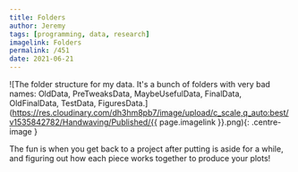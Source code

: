 ```yaml
---
title: Folders
author: Jeremy
tags: [programming, data, research]
imagelink: Folders
permalink: /451
date: 2021-06-21
---
```


![The folder structure for my data. It's a bunch of folders with very bad names: OldData, PreTweaksData, MaybeUsefulData, FinalData, OldFinalData, TestData, FiguresData.](https://res.cloudinary.com/dh3hm8pb7/image/upload/c_scale,q_auto:best/v1535842782/Handwaving/Published/{{ page.imagelink }}.png){: .centre-image }

The fun is when you get back to a project after putting is aside for a while, and figuring out how each piece works together to produce your plots!
